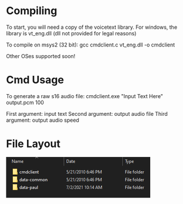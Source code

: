 # Compiling
To start, you will need a copy of the voicetext library.
For windows, the library is vt_eng.dll (dll not provided for legal reasons)

To compile on msys2 (32 bit):  gcc cmdclient.c vt_eng.dll -o cmdclient

Other OSes supported soon!

# Cmd Usage
To generate a raw s16 audio file: cmdclient.exe "Input Text Here" output.pcm 100

First argument: input text
Second argument: output audio file
Third argument: output audio speed

# File Layout
![alt text](https://raw.githubusercontent.com/ElijahHamilton/cmdclient/main/Capture.PNG)
